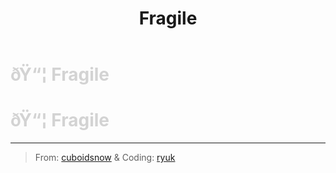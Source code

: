 ﻿---
lang: en-US
title: Fragile
prev: Fool
next: Hurried
---
# <font color=#d3d3d3>ðŸ“¦ <b>Fragile</b></font> <Badge text="Harmful" type="tip" vertical="middle"/>
# <font color=#d3d3d3>ðŸ“¦ <b>Fragile</b></font> <Badge text="Harmful" type="tip" vertical="middle"/>
---

> From: [cuboidsnow](#) & Coding: [ryuk](#)

